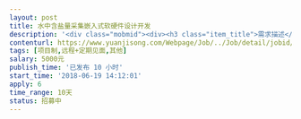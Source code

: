 ```yaml
---                
layout: post       
title: 水中含盐量采集嵌入式软硬件设计开发           
description: '<div class="mobmid"><div><h3 class="item_title">需求描述</h3><p>测试水中的含盐量信息，并通过发送给远端服务器，项目制，包括嵌入式硬件跟软件设计开发。最好上海江苏地区，方便交流，项目制开发。</p></div><!--info end--></div>'     
contenturl: https://www.yuanjisong.com/Webpage/Job/../Job/detail/jobid/101584      
tags: [项目制,远程+定期见面,其他]            
salary: 5000元          
publish_time: '已发布 10 小时'         
start_time: '2018-06-19 14:12:01'           
apply: 6                   
time_range: 10天              
status: 招募中                  
---                 
```

